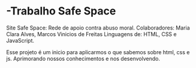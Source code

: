 # -Trabalho Safe Space
Site Safe Space: Rede de apoio contra abuso moral.
Colaboradores: Maria Clara Alves, Marcos Vinicios de Freitas
Linguagens de: HTML, CSS e JavaScript.

Esse projeto é um inicio para aplicarmos o que sabemos sobre html, css e js. Aprimorando nossos conhecimentos e nos desenvolvendo.
